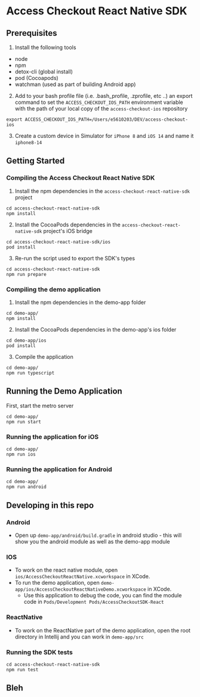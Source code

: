 # Access Checkout React Native SDK

## Prerequisites

1. Install the following tools
- node
- npm
- detox-cli (global install)
- pod (Cocoapods)
- watchman (used as part of building Android app)

2. Add to your bash profile file (i.e. .bash_profile, .zprofile, etc ..) an export command to set the `ACCESS_CHECKOUT_IOS_PATH` environment variable with the path of your local copy of the `access-checkout-ios` repository

```
export ACCESS_CHECKOUT_IOS_PATH=/Users/e5610203/DEV/access-checkout-ios
```

3. Create a custom device in Simulator for `iPhone 8` and `iOS 14` and name it `iphone8-14` 

## Getting Started

### Compiling the Access Checkout React Native SDK

1. Install the npm dependencies in the `access-checkout-react-native-sdk` project

```
cd access-checkout-react-native-sdk
npm install
```

2. Install the CocoaPods dependencies in the `access-checkout-react-native-sdk` project's iOS bridge

```
cd access-checkout-react-native-sdk/ios
pod install
```

3. Re-run the script used to export the SDK's types

```
cd access-checkout-react-native-sdk
npm run prepare
```

### Compiling the demo application

1. Install the npm dependencies in the demo-app  folder

```
cd demo-app/
npm install
```

2. Install the CocoaPods dependencies in the demo-app's ios folder

```
cd demo-app/ios
pod install
```

3. Compile the application

```
cd demo-app/
npm run typescript
```

## Running the Demo Application

First, start the metro server

```
cd demo-app/
npm run start
```

### Running the application for iOS

```
cd demo-app/
npm run ios
```

### Running the application for Android

```
cd demo-app/
npm run android
```

## Developing in this repo

### Android
* Open up `demo-app/android/build.gradle` in android studio - this will show you the android module as 
well as the demo-app module

### IOS
* To work on the react native module, open `ios/AccessCheckoutReactNative.xcworkspace` in XCode.
* To run the demo application, open `demo-app/ios/AccessCheckoutReactNativeDemo.xcworkspace` in XCode.
   * Use this application to debug the code, you can find the module code in `Pods/Development Pods/AccessCheckoutSDK-React`

### ReactNative
* To work on the ReactNative part of the demo application, open the root directory in Intellij and you can work in `demo-app/src`

### Running the SDK tests

```
cd access-checkout-react-native-sdk
npm run test
```

## Bleh
